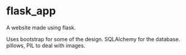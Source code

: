 # flask_app
A website made using flask. 

Uses bootstrap for some of the design.
SQLAlchemy for the database.
pillows, PIL to deal with images.
